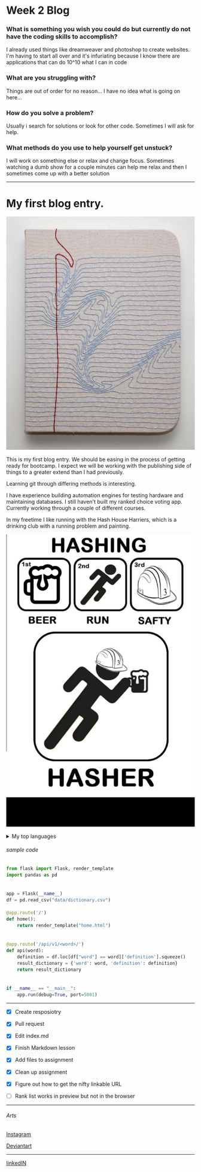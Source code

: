 <h1>Week 2 Blog</h1>

<h3>What is something you wish you could do but currently do not have the coding skills to accomplish?</h3>

<p class="p1">I already used things like dreamweaver and photoshop to create websites. I'm having to start all over and it's infuriating because I know there are applications that can do 10^10 what I can in code</p>

<h3>What are you struggling with?</h3>

<p class="p1">Things are out of order for no reason... I have no idea what is going on here... <p>

<h3>How do you solve a problem? </h3>

<p class*"p1">Usually i search for solutions or look for other code. Sometimes I will ask for help.</p>

<h3>What methods do you use to help yourself get unstuck? </h3>
<p class="p1">I will work on something else or relax and change focus. Sometimes watching a dumb show for a couple minutes can help me relax and then I sometimes come up with a better solution</p>


---

<h1>My first blog entry.</h1>

![paper image](/img/PIC.jpg)

This is my first blog entry. We should be easing in the process of getting ready for bootcamp. I expect we will be working with the publishing side of things to a greater extend than I had previously. 

Learning git through differing methods is interesting. 

I have experience building automation engines for testing hardware and maintaining databases. I still haven't built my ranked choice voting app. Currently working through a couple of different courses.

In my freetime I like running with the Hash House Harriers, which is a drinking club with a running problem and painting.

![paper image](/img/hashbasics.jpg)


<details>
<summary>My top languages</summary>
  
| Rank | Languages |
|-----:|-----------|
|     1| Python    |
|     2| SQL       |
|     3| Javascript|
|     4| PHP       |

</details>

<h6>sample code</h6> 

``` python
from flask import Flask, render_template
import pandas as pd


app = Flask(__name__)
df = pd.read_csv("data/dictionary.csv")

@app.route('/')
def home():
    return render_template("home.html")


@app.route('/api/v1/<word>/')
def api(word):
    definition = df.loc[df["word"] == word]['definition'].squeeze()
    result_dictionary = {'word': word, 'definition': definition}
    return result_dictionary


if __name__ == "__main__":
    app.run(debug=True, port=5001)
```
---
- [x] Create resposiotry
- [x] Pull request
- [x] Edit index.md
- [x] Finish Markdown lesson
- [x] Add files to assignment
- [x] Clean up assignment
- [x] Figure out how to get the nifty linkable URL
- [ ] Rank list works in preview but not in the browser


---
<h6>Arts</h6>

[Instagram](https://www.instagram.com/mcdonnell.eoin/)

[Deviantart](https://www.deviantart.com/aliramojo)

---

[linkedIN](https://www.linkedin.com/in/eoin-mcdonnell-01078923/)

